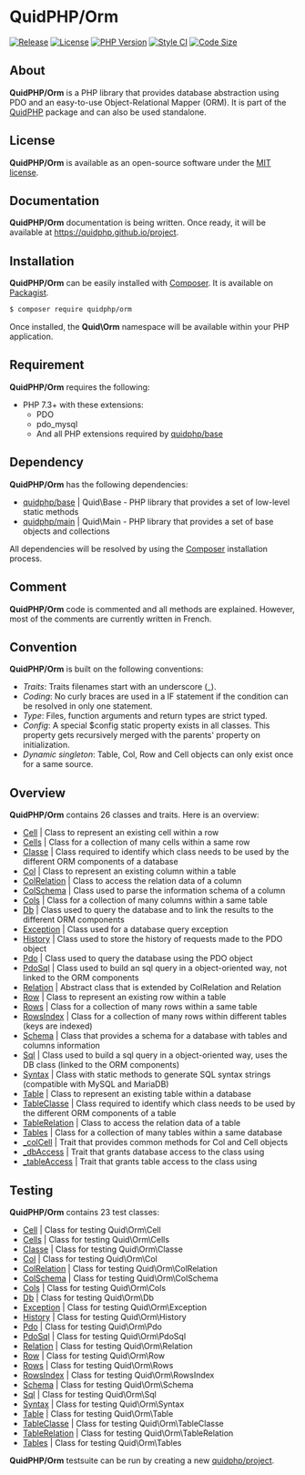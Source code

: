 # QuidPHP/Orm
[![Release](https://img.shields.io/github/v/release/quidphp/orm)](https://packagist.org/packages/quidphp/orm)
[![License](https://img.shields.io/github/license/quidphp/orm)](https://github.com/quidphp/orm/blob/master/LICENSE)
[![PHP Version](https://img.shields.io/packagist/php-v/quidphp/orm)](https://www.php.net)
[![Style CI](https://styleci.io/repos/203672588/shield)](https://styleci.io)
[![Code Size](https://img.shields.io/github/languages/code-size/quidphp/orm)](https://github.com/quidphp/orm)

## About
**QuidPHP/Orm** is a PHP library that provides database abstraction using PDO and an easy-to-use Object-Relational Mapper (ORM). It is part of the [QuidPHP](https://github.com/quidphp/project) package and can also be used standalone. 

## License
**QuidPHP/Orm** is available as an open-source software under the [MIT license](LICENSE).

## Documentation
**QuidPHP/Orm** documentation is being written. Once ready, it will be available at https://quidphp.github.io/project.

## Installation
**QuidPHP/Orm** can be easily installed with [Composer](https://getcomposer.org). It is available on [Packagist](https://packagist.org/packages/quidphp/orm).
``` bash
$ composer require quidphp/orm
```
Once installed, the **Quid\Orm** namespace will be available within your PHP application.

## Requirement
**QuidPHP/Orm** requires the following:
- PHP 7.3+ with these extensions:
    - PDO
    - pdo_mysql
    - And all PHP extensions required by [quidphp/base](https://github.com/quidphp/base)

## Dependency
**QuidPHP/Orm** has the following dependencies:
- [quidphp/base](https://github.com/quidphp/base) | Quid\Base - PHP library that provides a set of low-level static methods
- [quidphp/main](https://github.com/quidphp/main) | Quid\Main - PHP library that provides a set of base objects and collections 

All dependencies will be resolved by using the [Composer](https://getcomposer.org) installation process.

## Comment
**QuidPHP/Orm** code is commented and all methods are explained. However, most of the comments are currently written in French.

## Convention
**QuidPHP/Orm** is built on the following conventions:
- *Traits*: Traits filenames start with an underscore (_).
- *Coding*: No curly braces are used in a IF statement if the condition can be resolved in only one statement.
- *Type*: Files, function arguments and return types are strict typed.
- *Config*: A special $config static property exists in all classes. This property gets recursively merged with the parents' property on initialization.
- *Dynamic singleton*: Table, Col, Row and Cell objects can only exist once for a same source.

## Overview
**QuidPHP/Orm** contains 26 classes and traits. Here is an overview:
- [Cell](src/Cell.php) | Class to represent an existing cell within a row
- [Cells](src/Cells.php) | Class for a collection of many cells within a same row
- [Classe](src/Classe.php) | Class required to identify which class needs to be used by the different ORM components of a database
- [Col](src/Col.php) | Class to represent an existing column within a table
- [ColRelation](src/ColRelation.php) | Class to access the relation data of a column
- [ColSchema](src/ColSchema.php) | Class used to parse the information schema of a column
- [Cols](src/Cols.php) | Class for a collection of many columns within a same table
- [Db](src/Db.php) | Class used to query the database and to link the results to the different ORM components
- [Exception](src/Exception.php) | Class used for a database query exception
- [History](src/History.php) | Class used to store the history of requests made to the PDO object
- [Pdo](src/Pdo.php) | Class used to query the database using the PDO object
- [PdoSql](src/PdoSql.php) | Class used to build an sql query in a object-oriented way, not linked to the ORM components
- [Relation](src/Relation.php) | Abstract class that is extended by ColRelation and Relation
- [Row](src/Row.php) | Class to represent an existing row within a table
- [Rows](src/Rows.php) | Class for a collection of many rows within a same table
- [RowsIndex](src/RowsIndex.php) | Class for a collection of many rows within different tables (keys are indexed)
- [Schema](src/Schema.php) | Class that provides a schema for a database with tables and columns information
- [Sql](src/Sql.php) | Class used to build a sql query in a object-oriented way, uses the DB class (linked to the ORM components)
- [Syntax](src/Syntax.php) | Class with static methods to generate SQL syntax strings (compatible with MySQL and MariaDB)
- [Table](src/Table.php) | Class to represent an existing table within a database
- [TableClasse](src/TableClasse.php) | Class required to identify which class needs to be used by the different ORM components of a table
- [TableRelation](src/TableRelation.php) | Class to access the relation data of a table
- [Tables](src/Tables.php) | Class for a collection of many tables within a same database
- [_colCell](src/_colCell.php) | Trait that provides common methods for Col and Cell objects
- [_dbAccess](src/_dbAccess.php) | Trait that grants database access to the class using
- [_tableAccess](src/_tableAccess.php) | Trait that grants table access to the class using

## Testing
**QuidPHP/Orm** contains 23 test classes:
- [Cell](test/Cell.php) | Class for testing Quid\Orm\Cell
- [Cells](test/Cells.php) | Class for testing Quid\Orm\Cells
- [Classe](test/Classe.php) | Class for testing Quid\Orm\Classe
- [Col](test/Col.php) | Class for testing Quid\Orm\Col
- [ColRelation](test/ColRelation.php) | Class for testing Quid\Orm\ColRelation
- [ColSchema](test/ColSchema.php) | Class for testing Quid\Orm\ColSchema
- [Cols](test/Cols.php) | Class for testing Quid\Orm\Cols
- [Db](test/Db.php) | Class for testing Quid\Orm\Db
- [Exception](test/Exception.php) | Class for testing Quid\Orm\Exception
- [History](test/History.php) | Class for testing Quid\Orm\History
- [Pdo](test/Pdo.php) | Class for testing Quid\Orm\Pdo
- [PdoSql](test/PdoSql.php) | Class for testing Quid\Orm\PdoSql
- [Relation](test/Relation.php) | Class for testing Quid\Orm\Relation
- [Row](test/Row.php) | Class for testing Quid\Orm\Row
- [Rows](test/Rows.php) | Class for testing Quid\Orm\Rows
- [RowsIndex](test/RowsIndex.php) | Class for testing Quid\Orm\RowsIndex
- [Schema](test/Schema.php) | Class for testing Quid\Orm\Schema
- [Sql](test/Sql.php) | Class for testing Quid\Orm\Sql
- [Syntax](test/Syntax.php) | Class for testing Quid\Orm\Syntax
- [Table](test/Table.php) | Class for testing Quid\Orm\Table
- [TableClasse](test/TableClasse.php) | Class for testing Quid\Orm\TableClasse
- [TableRelation](test/TableRelation.php) | Class for testing Quid\Orm\TableRelation
- [Tables](test/Tables.php) | Class for testing Quid\Orm\Tables

**QuidPHP/Orm** testsuite can be run by creating a new [quidphp/project](https://github.com/quidphp/project).